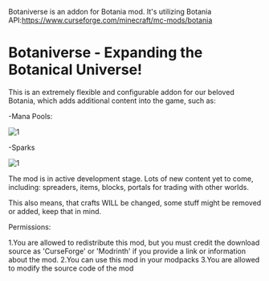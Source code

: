 Botaniverse is an addon for Botania mod.
It's utilizing Botania API:https://www.curseforge.com/minecraft/mc-mods/botania

# Botaniverse - Expanding the Botanical Universe!

This is an extremely flexible and configurable addon for our beloved Botania, which adds additional content into the game, such as:

-Mana Pools:

![1](https:pools_link)

-Sparks

![1](https:sparks_link)

The mod is in active development stage. Lots of new content yet to come, including: spreaders, items, blocks, portals for trading with other worlds.

This also means, that crafts WILL be changed, some stuff might be removed or added, keep that in mind.


Permissions:

1.You are allowed to redistribute this mod, but you must credit the download source as 'CurseForge' or 'Modrinth' if you provide a link or information about the mod.
2.You can use this mod in your modpacks
3.You are allowed to modify the source code of the mod

